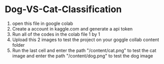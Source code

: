 # Dog-VS-Cat-Classification

1. open this file in google colab
2. Create a account in kaggle.com and generate a api token
3. Run all of the codes in the colab file 1 by 1
4. Upload this 2 images to test the project on your goggle collab content folder
5. Run the last cell and enter the path "/content/cat.png" to test the cat image and enter the path "/content/dog.png" to test the dog image
